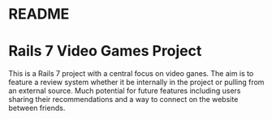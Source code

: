 # README

# Rails 7 Video Games Project

This is a Rails 7 project with a central focus on video ganes. The aim is to feature a review system whether it be internally in the project or pulling from an external source. Much potential for future features including users sharing their recommendations and a way to connect on the website between friends.


